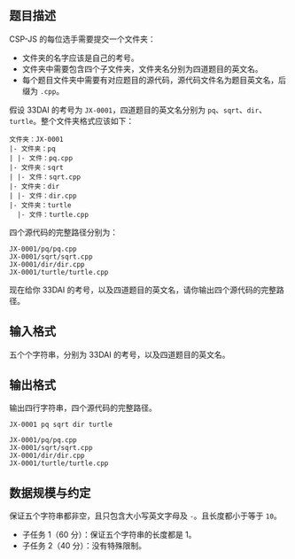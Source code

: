 ## 题目描述

CSP-JS 的每位选手需要提交一个文件夹：

- 文件夹的名字应该是自己的考号。
- 文件夹中需要包含四个子文件夹，文件夹名分别为四道题目的英文名。
- 每个题目文件夹中需要有对应题目的源代码，源代码文件名为题目英文名，后缀为 `.cpp`。

假设 33DAI 的考号为 `JX-0001`，四道题目的英文名分别为 `pq`、`sqrt`、`dir`、`turtle`。整个文件夹格式应该如下：

```
文件夹：JX-0001
|- 文件夹：pq
| |- 文件：pq.cpp
|- 文件夹：sqrt
| |- 文件：sqrt.cpp
|- 文件夹：dir
| |- 文件：dir.cpp
|- 文件夹：turtle
  |- 文件：turtle.cpp
```

四个源代码的完整路径分别为：

```
JX-0001/pq/pq.cpp
JX-0001/sqrt/sqrt.cpp
JX-0001/dir/dir.cpp
JX-0001/turtle/turtle.cpp
```

现在给你 33DAI 的考号，以及四道题目的英文名，请你输出四个源代码的完整路径。

## 输入格式

五个个字符串，分别为 33DAI 的考号，以及四道题目的英文名。

## 输出格式

输出四行字符串，四个源代码的完整路径。

```input1
JX-0001 pq sqrt dir turtle
```

```output1
JX-0001/pq/pq.cpp
JX-0001/sqrt/sqrt.cpp
JX-0001/dir/dir.cpp
JX-0001/turtle/turtle.cpp
```

## 数据规模与约定

保证五个字符串都非空，且只包含大小写英文字母及 `-`。且长度都小于等于 `10`。

- 子任务 1（60 分）：保证五个字符串的长度都是 $1$。
- 子任务 2（40 分）：没有特殊限制。
